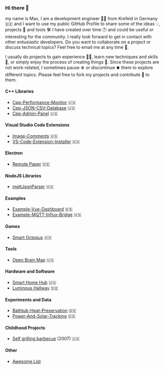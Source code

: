 ### Hi there 👋

my name is Max, I am a development engineer 👨‍🔬 from Krefeld in Germany 🇩🇪 and I want to use my public GitHub Profile to share some of the ideas 💡, projects 🔬 and tools 🛠️ I have created over time 🕑 and could be useful or interesting for the community. I really look forward to get in contact with other entusiastic developers. Do you want to collaborate on a project or discuss technical topics? Feel free to email me at any time 📧.

I usually do projects to gain experience 👨‍🎓, learn new techniques and skills 🌱, or simply enjoy the process of creating things 🤩. Since these projects are not work-related, I sometimes pause ⏸️ or discontinue ⏹️ them to explore different topics. Please feel free to fork my projects and contribute 🤝 to them.

#### C++ Libraries

- [Cpp-Performance-Monitor](https://github.com/mgiesen/Cpp-Performance-Monitor) 🇺🇸
- [Cpp-JSON-CSV-Database](https://github.com/mgiesen/Cpp-JSON-CSV-Database) 🇺🇸
- [Cpp-Admin-Panel](https://github.com/mgiesen/Cpp-Admin-Panel) 🇺🇸

#### Visual Studio Code Extensions

- [Image-Comments](https://github.com/mgiesen/Image-Comments) 🇺🇸
- [VS-Code-Extension-Installer](https://github.com/mgiesen/VS-Code-Extension-Installer) 🇺🇸

#### Electron

- [Remote Paper](https://github.com/mgiesen/Remote-Paper) 🇩🇪

#### NodeJS Libraries

- [mqttJsonParser](https://github.com/mgiesen/mqttJsonParser) 🇺🇸

#### Examples

- [Example-Vue-Dashboard](https://github.com/mgiesen/Example-Vue-Dashboard) 🇩🇪
- [Example-MQTT-Influx-Bridge](https://github.com/mgiesen/Example-MQTT-Influx-Bridge) 🇺🇸

#### Games

- [Smart Octopus](https://github.com/mgiesen/Smart-Octopus) 🇺🇸

#### Tools

- [Open Brain Map](https://github.com/mgiesen/Open-Brain-Map) 🇺🇸

#### Hardware and Software

- [Smart Home Hub](https://github.com/mgiesen/Smart-Home-Hub) 🇺🇸
- [Luminous Hallway](https://github.com/mgiesen/Luminous-Hallway) 🇩🇪

#### Experiments and Data
- [Bathtub-Heat-Preservation](https://github.com/mgiesen/Bathtub-Heat-Preservation) 🇩🇪
- [Power-And-Solar-Tracking](https://github.com/mgiesen/Power-And-Solar-Tracking) 🇩🇪
  
#### Childhood Projects

- [Self grilling barbecue](https://github.com/mgiesen/Self-Grilling-Barbecue) (2007) 🇺🇸

#### Other
- [Awesome List](https://github.com/mgiesen/Awesome)
